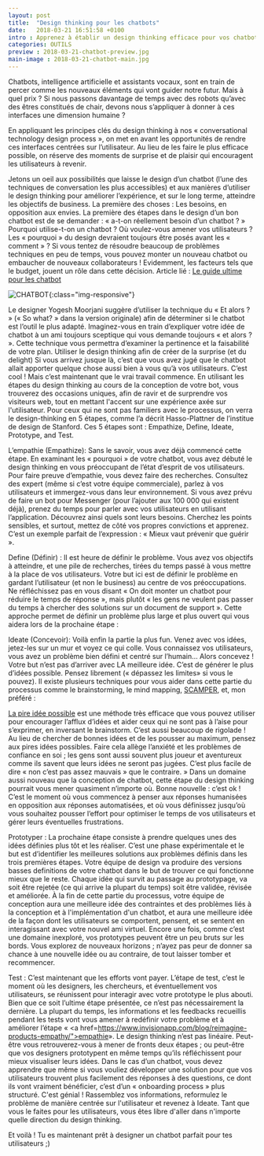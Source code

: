 ```yaml
---
layout: post
title:  "Design thinking pour les chatbots"
date:   2018-03-21 16:51:58 +0100
intro : Apprenez à établir un design thinking efficace pour vos chatbots.
categories: OUTILS
preview : 2018-03-21-chatbot-preview.jpg
main-image : 2018-03-21-chatbot-main.jpg
---
```



Chatbots, intelligence artificielle et assistants vocaux, sont en train de percer comme les nouveaux éléments qui vont guider notre futur.
Mais à quel prix ? Si nous passons davantage de temps avec des robots qu’avec des êtres constitués de chair, devons nous s’appliquer à donner à ces interfaces une dimension humaine ?

En appliquant les principes clés du design thinking à nos « conversational technology design process », on met en avant les opportunités de rendre ces interfaces centrées sur l’utilisateur. Au lieu de les faire le plus efficace possible, on réserve des moments de surprise et de plaisir qui encouragent les utilisateurs à revenir.

Jetons un oeil aux possibilités que laisse le design d’un chatbot (l’une des techniques de conversation les plus accessibles) et aux manières d’utiliser le design thinking pour améliorer l’expérience, et sur le long terme, atteindre les objectifs de business.
La première des choses : Les besoins, en opposition aux envies.
La première des étapes dans le design d’un bon chatbot est de se demander : « a-t-on réellement besoin d’un chatbot ? » Pourquoi utilise-t-on un chatbot ? Où voulez-vous amener vos utilisateurs ? Les « pourquoi » du design devraient toujours être posés avant les « comment » ? Si vous tentez de résoudre beaucoup de problèmes techniques en peu de temps, vous pouvez monter un nouveau chatbot ou embaucher de nouveaux collaborateurs !
Evidemment, les facteurs tels que le budget, jouent un rôle dans cette décision.
Article lié : <a href ="https://www.invisionapp.com/blog/guide-to-chatbots/">Le guide ultime pour les chatbot</a>

![CHATBOT](../../../../../assets/images/2018-03-21-chatbot-content.jpg){:class="img-responsive"}

Le designer Yogesh Moorjani suggère d’utiliser la technique du « Et alors ? » (« So what? » dans la version originale) afin de déterminer si le chatbot est l’outil le plus adapté. Imaginez-vous en train d’expliquer votre idée de chatbot à un ami toujours sceptique qui vous demande toujours « et alors ? ». Cette technique vous permettra d’examiner la pertinence et la faisabilité de votre plan.
Utiliser le design thinking afin de créer de la surprise (et du delight)
Si vous arrivez jusque là, c’est que vous avez jugé que le chatbot allait apporter quelque chose aussi bien à vous qu’à vos utilisateurs. C’est cool ! Mais c’est maintenant que le vrai travail commence.
En utilisant les étapes du design thinking au cours de la conception de votre bot, vous trouverez des occasions uniques, afin de ravir et de surprendre vos visiteurs web, tout en mettant l'accent sur une expérience axée sur l'utilisateur.
Pour ceux qui ne sont pas familiers avec le processus, on verra le design-thinking en 5 étapes, comme l’a décrit Hasso-Plattner de l’institue de design de Stanford. Ces 5 étapes sont : Empathize, Define, Ideate, Prototype, and Test.

L’empathie (Empathize):
Sans le savoir, vous avez déjà commencé cette étape. En examinant les « pourquoi » de votre chatbot, vous avez débuté le design thinking en vous préoccupant de l’état d’esprit de vos utilisateurs.
Pour faire preuve d’empathie, vous devez faire des recherches. Consultez des expert (même si c’est votre équipe commerciale), parlez à vos utilisateurs et immergez-vous dans leur environnement. Si vous avez prévu de faire un bot pour Messenger (pour l’ajouter aux 100 000 qui existent déjà), prenez du temps pour parler avec vos utilisateurs en utilisant l’application. Découvrez ainsi quels sont leurs besoins. Cherchez les points sensibles, et surtout, mettez de côté vos propres convictions et apprenez. C’est un exemple parfait de l’expression : « Mieux vaut prévenir que guérir ».

Define (Définir) :
Il est heure de définir le problème. Vous avez vos objectifs à atteindre, et une pile de recherches, tirées du temps passé à vous mettre à la place de vos utilisateurs.
Votre but ici est de définir le problème en gardant l’utilisateur (et non le business) au centre de vos préoccupations. Ne réfléchissez pas en vous disant « On doit monter un chatbot pour réduire le temps de réponse », mais plutôt « les gens ne veulent pas passer du temps à chercher des solutions sur un document de support ». Cette approche permet de définir un problème plus large et plus ouvert qui vous aidera lors de la prochaine étape :

Ideate (Concevoir):
Voilà enfin la partie la plus fun. Venez avec vos idées, jetez-les sur un mur et voyez ce qui colle. Vous connaissez vos utilisateurs, vous avez un problème bien défini et centré sur l’humain… Alors concevez !
Votre but n’est pas d’arriver avec LA meilleure idée. C’est de générer le plus d’idées possible. Pensez librement (« dépassez les limites» si vous le pouvez). Il existe plusieurs techniques pour vous aider dans cette partie du processus comme le brainstorming, le mind mapping, <a href="https://www.interaction-design.org/literature/article/learn-how-to-use-the-best-ideation-methods-scamper">SCAMPER</a>, et, mon préféré :

<a href="https://www.interaction-design.org/literature/article/introduction-to-the-essential-ideation-techniques-which-are-the-heart-of-design-thinking">La pire idée possible</a> est une méthode très efficace que vous pouvez utiliser pour encourager l’afflux d’idées et aider ceux qui ne sont pas à l’aise pour s’exprimer, en inversant le brainstorm. C’est aussi beaucoup de rigolade ! Au lieu de chercher de bonnes idées et de les pousser au maximum, pensez aux pires idées possibles. Faire cela allège l’anxiété et les problèmes de confiance en soi ; les gens sont aussi souvent plus joueur et aventureux comme ils savent que leurs idées ne seront pas jugées. C’est plus facile de dire « non c’est pas assez mauvais » que le contraire. »
Dans un domaine aussi nouveau que la conception de chatbot, cette étape du design thinking pourrait vous mener quasiment n’importe où. Bonne nouvelle : c’est ok !  C’est le moment où vous commencez à penser aux réponses humanisées en opposition aux réponses automatisées, et où vous définissez jusqu’où vous souhaitez pousser l’effort pour optimiser le temps de vos utilisateurs et gérer leurs éventuelles frustrations.

Prototyper :
La prochaine étape consiste à prendre quelques unes des idées définies plus tôt et les réaliser. C’est une phase expérimentale et le but est d’identifier les meilleures solutions aux problèmes définis dans les trois premières étapes.
Votre équipe de design va produire des versions basses definitions de votre chatbot dans le but de trouver ce qui fonctionne mieux que le reste. Chaque idée qui survit au passage au prototypage, va soit être rejetée (ce qui arrive la plupart du temps) soit être validée, révisée et améliorée.
À la fin de cette partie du processus, votre équipe de conception aura une meilleure idée des contraintes et des problèmes liés à la conception et à l'implémentation d'un chatbot, et aura une meilleure idée de la façon dont les utilisateurs se comportent, pensent, et se sentent en interagissant avec votre nouvel ami virtuel.
Encore une fois, comme c’est une domaine inexploré, vos prototypes peuvent être un peu bruts sur les bords. Vous explorez de nouveaux horizons ; n’ayez pas peur de donner sa chance à une nouvelle idée ou au contraire, de tout laisser tomber et recommencer.

Test :
C’est maintenant que les efforts vont payer. L’étape de test, c’est le moment où les designers, les chercheurs, et éventuellement vos utilisateurs, se réunissent pour interagir avec votre prototype le plus abouti.
Bien que ce soit l’ultime étape présentée, ce n’est pas nécessairement la dernière. La plupart du temps, les informations et les feedbacks recueillis pendant les tests vont vous amener à redéfinir votre problème et à améliorer l’étape « <a href=https://www.invisionapp.com/blog/reimagine-products-empathy/">empathie</a>».
Le design thinking n’est pas linéaire. Peut-être vous retrouverez-vous à mener de fronts deux étapes ; ou peut-être que vos designers prototypent en même temps qu’ils réfléchissent pour mieux visualiser leurs idées.
Dans le cas d’un chatbot, vous devez apprendre que même si vous vouliez développer une solution pour que vos utilisateurs trouvent plus facilement des réponses à des questions, ce dont ils vont vraiment bénéficier, c’est d’un « onboarding process » plus structuré.
C'est génial ! Rassemblez vos informations, reformulez le problème de manière centrée sur l'utilisateur et revenez à Ideate. Tant que vous le faites pour les utilisateurs, vous êtes libre d'aller dans n'importe quelle direction du design thinking.

Et voilà ! Tu es maintenant prêt à designer un chatbot parfait pour tes utilisateurs ;)
